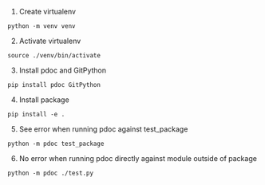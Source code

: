 1. Create virtualenv

```
python -m venv venv
```

2. Activate virtualenv

```
source ./venv/bin/activate
```

3. Install pdoc and GitPython

```
pip install pdoc GitPython
```

4. Install package

```
pip install -e .
```

5. See error when running pdoc against test_package

```
python -m pdoc test_package
```

6. No error when running pdoc directly against module outside of package

```
python -m pdoc ./test.py
```
